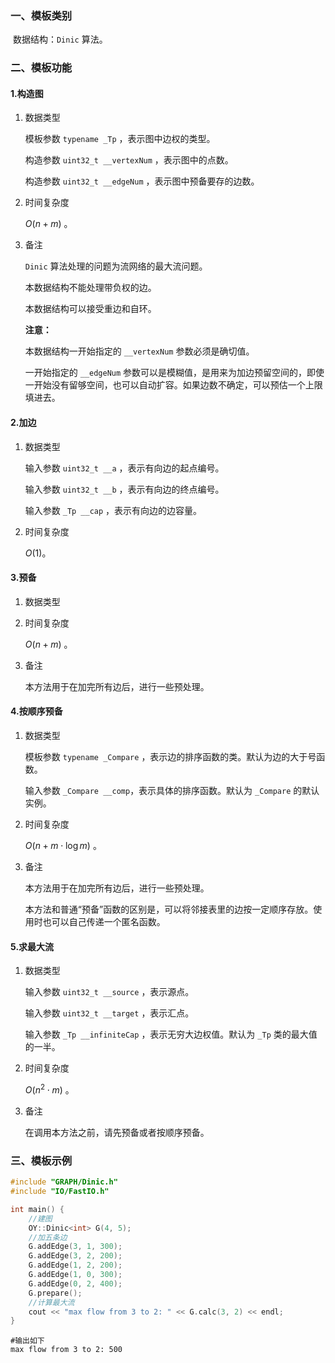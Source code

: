 ### 一、模板类别

​	数据结构：`Dinic` 算法。

### 二、模板功能

#### 1.构造图

1. 数据类型

   模板参数 `typename _Tp` ，表示图中边权的类型。

   构造参数 `uint32_t __vertexNum`​ ，表示图中的点数。

   构造参数 `uint32_t __edgeNum` ，表示图中预备要存的边数。

2. 时间复杂度

   $O(n+m)$ 。

3. 备注

   `Dinic` 算法处理的问题为流网络的最大流问题。

   本数据结构不能处理带负权的边。
   
   本数据结构可以接受重边和自环。

   **注意：**
   
   本数据结构一开始指定的 `__vertexNum` 参数必须是确切值。
   
   一开始指定的 `__edgeNum` 参数可以是模糊值，是用来为加边预留空间的，即使一开始没有留够空间，也可以自动扩容。如果边数不确定，可以预估一个上限填进去。

#### 2.加边

1. 数据类型

   输入参数 `uint32_t __a`​ ，表示有向边的起点编号。

   输入参数 `uint32_t __b` ，表示有向边的终点编号。

   输入参数 `_Tp __cap` ，表示有向边的边容量。

2. 时间复杂度

   $O(1)$。


#### 3.预备

1. 数据类型

2. 时间复杂度

   $O(n+m)$ 。

3. 备注

   本方法用于在加完所有边后，进行一些预处理。

#### 4.按顺序预备

1. 数据类型

   模板参数 `typename _Compare` ，表示边的排序函数的类。默认为边的大于号函数。

   输入参数 `_Compare __comp`，表示具体的排序函数。默认为 `_Compare` 的默认实例。

2. 时间复杂度

   $O(n+m\cdot \log m)$ 。

3. 备注

   本方法用于在加完所有边后，进行一些预处理。

   本方法和普通“预备”函数的区别是，可以将邻接表里的边按一定顺序存放。使用时也可以自己传递一个匿名函数。

#### 5.求最大流

1. 数据类型

   输入参数 `uint32_t __source` ，表示源点。

   输入参数 `uint32_t __target` ，表示汇点。

   输入参数 `_Tp __infiniteCap` ，表示无穷大边权值。默认为 `_Tp` 类的最大值的一半。

2. 时间复杂度

   $O(n^2\cdot m)$ 。
   
3. 备注

   在调用本方法之前，请先预备或者按顺序预备。

### 三、模板示例

```c++
#include "GRAPH/Dinic.h"
#include "IO/FastIO.h"

int main() {
    //建图
    OY::Dinic<int> G(4, 5);
    //加五条边
    G.addEdge(3, 1, 300);
    G.addEdge(3, 2, 200);
    G.addEdge(1, 2, 200);
    G.addEdge(1, 0, 300);
    G.addEdge(0, 2, 400);
    G.prepare();
    //计算最大流
    cout << "max flow from 3 to 2: " << G.calc(3, 2) << endl;
}
```

```
#输出如下
max flow from 3 to 2: 500

```

